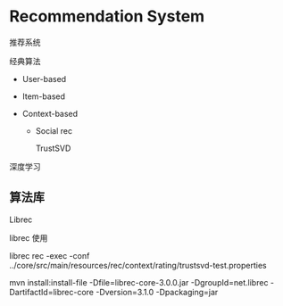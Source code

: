 # Recommendation System 

推荐系统

经典算法

- User-based

- Item-based

- Context-based

  - Social rec

    TrustSVD

深度学习

## 算法库

Librec

librec 使用

librec rec -exec -conf ../core/src/main/resources/rec/context/rating/trustsvd-test.properties

mvn install:install-file -Dfile=librec-core-3.0.0.jar -DgroupId=net.librec -DartifactId=librec-core -Dversion=3.1.0 -Dpackaging=jar